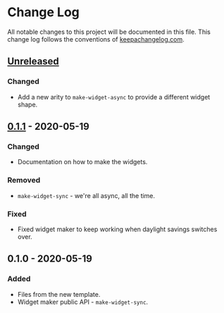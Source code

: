 # Change Log
All notable changes to this project will be documented in this file. This change log follows the conventions of [keepachangelog.com](http://keepachangelog.com/).

## [Unreleased]
### Changed
- Add a new arity to `make-widget-async` to provide a different widget shape.

## [0.1.1] - 2020-05-19
### Changed
- Documentation on how to make the widgets.

### Removed
- `make-widget-sync` - we're all async, all the time.

### Fixed
- Fixed widget maker to keep working when daylight savings switches over.

## 0.1.0 - 2020-05-19
### Added
- Files from the new template.
- Widget maker public API - `make-widget-sync`.

[Unreleased]: https://github.com/your-name/fannypack/compare/0.1.1...HEAD
[0.1.1]: https://github.com/your-name/fannypack/compare/0.1.0...0.1.1
